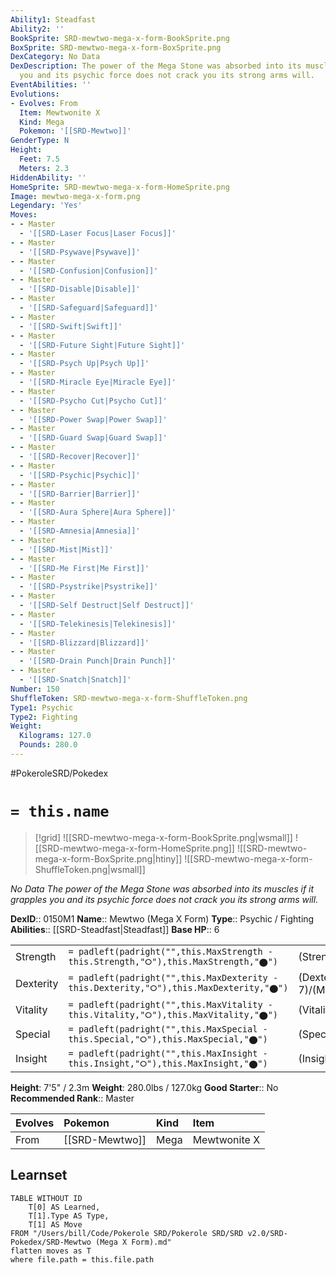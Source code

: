 ```yaml
---
Ability1: Steadfast
Ability2: ''
BookSprite: SRD-mewtwo-mega-x-form-BookSprite.png
BoxSprite: SRD-mewtwo-mega-x-form-BoxSprite.png
DexCategory: No Data
DexDescription: The power of the Mega Stone was absorbed into its muscles if it grapples
  you and its psychic force does not crack you its strong arms will.
EventAbilities: ''
Evolutions:
- Evolves: From
  Item: Mewtwonite X
  Kind: Mega
  Pokemon: '[[SRD-Mewtwo]]'
GenderType: N
Height:
  Feet: 7.5
  Meters: 2.3
HiddenAbility: ''
HomeSprite: SRD-mewtwo-mega-x-form-HomeSprite.png
Image: mewtwo-mega-x-form.png
Legendary: 'Yes'
Moves:
- - Master
  - '[[SRD-Laser Focus|Laser Focus]]'
- - Master
  - '[[SRD-Psywave|Psywave]]'
- - Master
  - '[[SRD-Confusion|Confusion]]'
- - Master
  - '[[SRD-Disable|Disable]]'
- - Master
  - '[[SRD-Safeguard|Safeguard]]'
- - Master
  - '[[SRD-Swift|Swift]]'
- - Master
  - '[[SRD-Future Sight|Future Sight]]'
- - Master
  - '[[SRD-Psych Up|Psych Up]]'
- - Master
  - '[[SRD-Miracle Eye|Miracle Eye]]'
- - Master
  - '[[SRD-Psycho Cut|Psycho Cut]]'
- - Master
  - '[[SRD-Power Swap|Power Swap]]'
- - Master
  - '[[SRD-Guard Swap|Guard Swap]]'
- - Master
  - '[[SRD-Recover|Recover]]'
- - Master
  - '[[SRD-Psychic|Psychic]]'
- - Master
  - '[[SRD-Barrier|Barrier]]'
- - Master
  - '[[SRD-Aura Sphere|Aura Sphere]]'
- - Master
  - '[[SRD-Amnesia|Amnesia]]'
- - Master
  - '[[SRD-Mist|Mist]]'
- - Master
  - '[[SRD-Me First|Me First]]'
- - Master
  - '[[SRD-Psystrike|Psystrike]]'
- - Master
  - '[[SRD-Self Destruct|Self Destruct]]'
- - Master
  - '[[SRD-Telekinesis|Telekinesis]]'
- - Master
  - '[[SRD-Blizzard|Blizzard]]'
- - Master
  - '[[SRD-Drain Punch|Drain Punch]]'
- - Master
  - '[[SRD-Snatch|Snatch]]'
Number: 150
ShuffleToken: SRD-mewtwo-mega-x-form-ShuffleToken.png
Type1: Psychic
Type2: Fighting
Weight:
  Kilograms: 127.0
  Pounds: 280.0
---
```


#PokeroleSRD/Pokedex

# `= this.name`

> [!grid]
> ![[SRD-mewtwo-mega-x-form-BookSprite.png|wsmall]]
> ![[SRD-mewtwo-mega-x-form-HomeSprite.png]]
> ![[SRD-mewtwo-mega-x-form-BoxSprite.png|htiny]]
> ![[SRD-mewtwo-mega-x-form-ShuffleToken.png|wsmall]]


*No Data*
*The power of the Mega Stone was absorbed into its muscles if it grapples you and its psychic force does not crack you its strong arms will.*

**DexID**:: 0150M1
**Name**:: Mewtwo (Mega X Form)
**Type**:: Psychic / Fighting
**Abilities**:: [[SRD-Steadfast|Steadfast]]
**Base HP**:: 6

|           |                                                                                        |                                          |
| --------- | -------------------------------------------------------------------------------------- | ---------------------------------------- |
| Strength  | `= padleft(padright("",this.MaxStrength - this.Strength,"⭘"),this.MaxStrength,"⬤")`    | (Strength::9)/(MaxStrength::9)   |
| Dexterity | `= padleft(padright("",this.MaxDexterity - this.Dexterity,"⭘"),this.MaxDexterity,"⬤")` | (Dexterity:: 7)/(MaxDexterity::7) |
| Vitality  | `= padleft(padright("",this.MaxVitality - this.Vitality,"⭘"),this.MaxVitality,"⬤")`    | (Vitality::6)/(MaxVitality::6)   |
| Special   | `= padleft(padright("",this.MaxSpecial - this.Special,"⭘"),this.MaxSpecial,"⬤")`       | (Special::7)/(MaxSpecial::7)     |
| Insight   | `= padleft(padright("",this.MaxInsight - this.Insight,"⭘"),this.MaxInsight,"⬤")`       | (Insight::6)/(MaxInsight::6)     |

**Height**: 7'5" / 2.3m
**Weight**: 280.0lbs / 127.0kg
**Good Starter**:: No
**Recommended Rank**:: Master

| Evolves   | Pokemon        | Kind   | Item         |
|:----------|:---------------|:-------|:-------------|
| From      | [[SRD-Mewtwo]] | Mega   | Mewtwonite X |

## Learnset

```dataview
TABLE WITHOUT ID
    T[0] AS Learned,
    T[1].Type AS Type,
    T[1] AS Move
FROM "/Users/bill/Code/Pokerole SRD/Pokerole SRD/SRD v2.0/SRD-Pokedex/SRD-Mewtwo (Mega X Form).md"
flatten moves as T
where file.path = this.file.path
```
